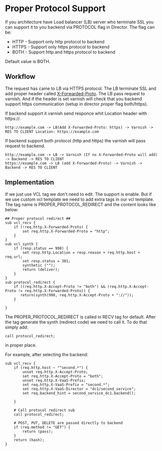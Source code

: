 Proper Protocol Support
=============

If you architecture have Load balancer (LB) server who terminate SSL you can support it to you backend via PROTOCOL flag in Director.
The flag can be:

* HTTP - Support only http protocol to backend
* HTTPS - Support only https protocol to backend
* BOTH - Support http and https protocol to backend

Default value is BOTH.

Workflow
--------
The request has came to LB via HTTPS protocol. The LB terminate SSL and add proper header called [X-Forwarded-Proto](https://tools.ietf.org/html/rfc7239#section-5.4).
The LB pass request to varnish. And if the header is set varnish will check that you backend support https communication (setup in director proper flag both/https).

If backend support it varnish send responce whit Location header with https://.
```
http://example.com -> LB(Add X-Forwarded-Proto: https) -> Varnish -> RES TO CLIENT Location: https://example.com
```

If backend support both protocol (http and https) the varnish will pass request to backend.
```
http://example.com -> LB -> Varnish (If no X-Forwarded-Proto will add) -> Backend -> RES TO CLIENT
https://example.com -> LB (add X-Forwarded-Proto) -> Varnish -> Backend -> RES TO CLIENT
```

Implementation
--------------
If we just use VCL tag we don't need to edit. The support is enable.
But if we use custom vcl template we need to add extra tags in our vcl template.
The tag name is PROPER_PROTOCOL_REDIRECT and the content looks like below:

```
## Proper protocol redirect ##
sub vcl_recv {
    if (!req.http.X-Forwarded-Proto) {
        set req.http.X-Forwarded-Proto = "http";
    }
}
sub vcl_synth {
    if (resp.status == 998) {
        set resp.http.Location = resp.reason + req.http.host + req.url;
        set resp.status = 301;
        synthetic ("");
        return (deliver);
    }
}
sub protocol_redirect {
    if ((req.http.X-Accept-Proto != "both") && (req.http.X-Accept-Proto != req.http.X-Forwarded-Proto)) {
       return(synth(998, req.http.X-Accept-Proto + "://"));
    }

}
```

The PROPER_PROTOCOL_REDIRECT is called in RECV tag for default.
After the tag generate the synth (redirect code) we need to call it. To do that simply add:
```
call protocol_redirect;
```
in proper place.

For example, after selecting the backend:

```
sub vcl_recv {
    if (req.http.host ~ "^second.*") {
        unset req.http.X-Accept-Proto;
        set req.http.X-Accept-Proto = "both";
        unset req.http.X-VaaS-Prefix;
        set req.http.X-VaaS-Prefix = "second.*";
        set req.http.X-VaaS-Director = "dc1/second_service";
        set req.backend_hint = second_service_dc1.backend();

    }

    # Call protocol redirect sub
    call protocol_redirect;

    # POST, PUT, DELETE are passed directly to backend
    if (req.method != "GET") {
        return (pass);
    }
    return (hash);
}
```
